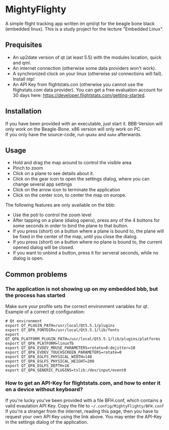 # MightyFlighty

A simple flight tracking app written im qml/qt for the beagle bone black (embedded linux). This is a study project for the lecture "Embedded Linux".


## Prequisites

* An up2date version of qt (at least 5.5) with the modules location, quick and qml.
* An internet connection (otherwise some data providers won't work).
* A synchronized clock on your linux (otherwise ssl connections will fail). Install ntp!
* An API Key from flightstats.con (otherwise you cannot use the flighstats.com data provider). You can get a free evaluation account for 30 days here: https://developer.flightstats.com/getting-started.

## Installation

If you have been provided with an executable, just start it. BBB-Version will only work on the Beagle-Bone. x86 version will only work on PC.  
If you only have the source-code, run `qmake` and `make` afterwards.

## Usage

* Hold and drag the map around to control the visible area
* Pinch to zoom
* Click on a plane to see details about it.
* Click on the gear icon to open the settings dialog, where you can change several app settings
* Click on the arrow icon to terminate the application
* Click on the center icon, to center the map on europe.

The following features are only available on the bbb:

* Use the poti to control the zoom level
* After tapping on a plane (dialog opens), press any of the 4 buttons for some seconds in order to bind the plane to that button.
* If you press (short) on a button where a plane is bound to, the plane will be fixed in the center of the map, until you close the dialog.
* If you press (short) on a button where no plane is bound to, the current opened dialog will be closed.
* If you want to unbind a button, press it for serveral seconds, while no dialog is open.


## Common problems

### The application is not showing up on my embedded bbb, but the process has started

Make sure your profile sets the correct environment variables for qt.
Example of a correct qt configuration:

```
# Qt environment
export QT_PLUGIN_PATH=/usr/local/Qt5.5.1/plugins
export QT_QPA_FONTDIR=/usr/local/Qt5.5.1/lib/fonts
export QT_QPA_PLATFORM_PLUGIN_PATH=/usr/local/Qt5.5.1/lib/plugins/platforms
export QT_QPA_PLATFORM=linuxfb
export QT_QPA_EVDEV_MOUSE_PARAMETERS=rotate=0:dejitter=10
export QT_QPA_EVDEV_TOUCHSCREEN_PARAMETERS=rotate=0
export QT_QPA_EGLFS_PHYSICAL_WIDTH=140
export QT_QPA_EGLFS_PHYSICAL_HEIGHT=200
export QT_QPA_EGLFS_DEPTH=16
export QT_QPA_GENERIC_PLUGINS=tslib:/dev/input/event0
```


### How to get an API-Key for flightstats.com, and how to enter it on a device without keyboard?

If you're lucky you've been provided with a file BFH.conf, which contains a valid evaulation API Key. Copy the file to `~/.config/MightyFlighty/BFH.conf`  
If you're a stranger from the internet, reading this page, then you have to request your own API Key using the link above. You may enter the API-Key in the settings dialog of the application.

